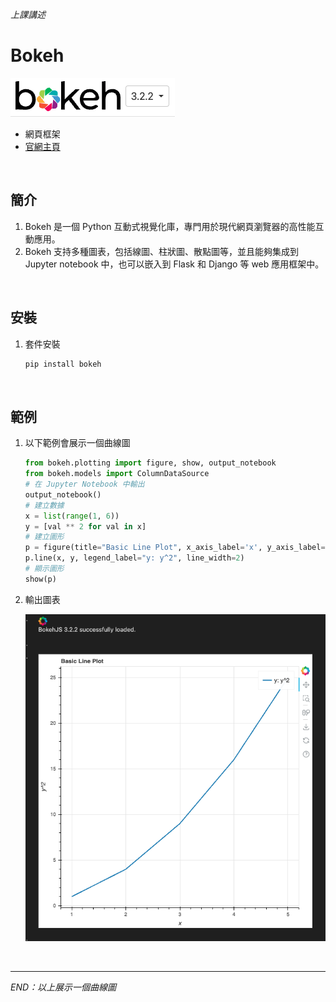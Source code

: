 *上課講述*
# Bokeh

![](images/img_01.png)

- 網頁框架
- [官網主頁](https://docs.bokeh.org/en/latest/index.html)

<br>

## 簡介
1. Bokeh 是一個 Python 互動式視覺化庫，專門用於現代網頁瀏覽器的高性能互動應用。
2. Bokeh 支持多種圖表，包括線圖、柱狀圖、散點圖等，並且能夠集成到 Jupyter notebook 中，也可以嵌入到 Flask 和 Django 等 web 應用框架中。

<br>

## 安裝

1. 套件安裝
   
   ```bash
   pip install bokeh
   ```

<br>

## 範例 

1. 以下範例會展示一個曲線圖
    
    ```python
    from bokeh.plotting import figure, show, output_notebook
    from bokeh.models import ColumnDataSource
    # 在 Jupyter Notebook 中輸出
    output_notebook()
    # 建立數據
    x = list(range(1, 6))
    y = [val ** 2 for val in x]
    # 建立圖形
    p = figure(title="Basic Line Plot", x_axis_label='x', y_axis_label='y^2')
    p.line(x, y, legend_label="y: y^2", line_width=2)
    # 顯示圖形
    show(p)
    ```

2. 輸出圖表
   
   ![](images/img_02.png)


<br>

---

_END：以上展示一個曲線圖_
